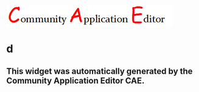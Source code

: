 ![CAE](https://github.com/patricia-cae-2/frontendComponent-7/blob/gh-pages/img/logo.png)  

d
===================


This widget was automatically generated by the Community Application Editor CAE.  
---------------
